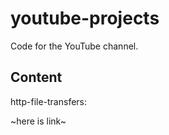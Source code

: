 # youtube-projects

Code for the YouTube channel.

## Content

http-file-transfers:

~here is link~
